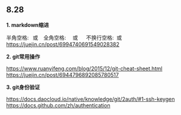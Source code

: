 ## 8.28

**1. markdown缩进**

半角空格: &ensp;或 &#8194;
全角空格: &emsp;或 &#8195;
不换行空格: &nbsp;或 &#160;
https://juejin.cn/post/6994740691549028382

**2. git常用操作**

https://www.ruanyifeng.com/blog/2015/12/git-cheat-sheet.html
https://juejin.cn/post/6944796892085780517


**3. git身份验证**

https://docs.daocloud.io/native/knowledge/git/2auth/#1-ssh-keygen
https://docs.github.com/zh/authentication

